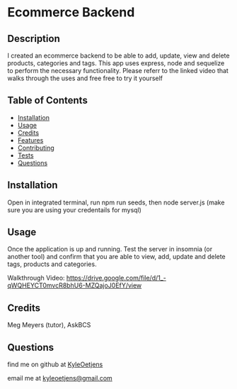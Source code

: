 # Ecommerce Backend

## Description  
I created an ecommerce backend to be able to add, update, view and delete products, categories and tags. This app uses express, node and sequelize to perform the necessary functionality.  Please referr to the linked video that walks through the uses and free free to try it yourself


## Table of Contents

- [Installation](#installation)
- [Usage](#usage)
- [Credits](#credits)
- [Features](#features)
- [Contributing](#contributing)
- [Tests](#tests)
- [Questions](#questions)


## Installation

Open in integrated terminal, run npm run seeds, then node server.js (make sure you are using your credentails for mysql)

## Usage

Once the application is up and running.  Test the server in insomnia (or another tool) and confirm that you are able to view, add, update and delete tags, products and categories.

Walkthrough Video: https://drive.google.com/file/d/1_-qWQHEYCT0mvcR8bhU6-MZQajoJ0EfY/view

## Credits  

Meg Meyers (tutor), AskBCS


## Questions
find me on github at [KyleOetjens](https://github.com/KyleOetjens)  
  
email me at kyleoetjens@gmail.com